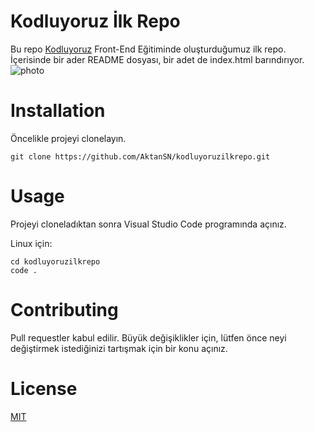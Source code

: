 # Kodluyoruz İlk Repo
Bu repo [Kodluyoruz](https://www.kodluyoruz.org) Front-End Eğitiminde oluşturduğumuz ilk repo. İçerisinde bir ader README dosyası, bir adet de index.html barındırıyor.
![photo](https://user-images.githubusercontent.com/58556840/155861808-307e9675-0876-4c3d-b7ac-292d2b7acb55.png)
# Installation
Öncelikle projeyi clonelayın. 

```
git clone https://github.com/AktanSN/kodluyoruzilkrepo.git
```

# Usage
Projeyi cloneladıktan sonra Visual Studio Code programında açınız.

Linux için:
```
cd kodluyoruzilkrepo
code .
```

# Contributing
Pull requestler kabul edilir. Büyük değişiklikler için, lütfen önce neyi değiştirmek istediğinizi tartışmak için bir konu açınız.

# License
[MIT](https://choosealicense.com/licenses/mit/)


